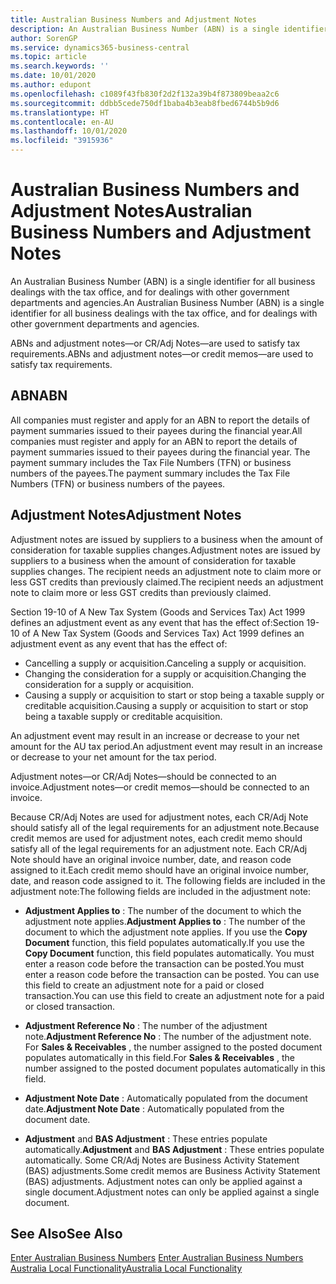 ```yaml
---
title: Australian Business Numbers and Adjustment Notes
description: An Australian Business Number (ABN) is a single identifier for all business dealings with the tax office and for dealings with other government departments and agencies.
author: SorenGP
ms.service: dynamics365-business-central
ms.topic: article
ms.search.keywords: ''
ms.date: 10/01/2020
ms.author: edupont
ms.openlocfilehash: c1089f43fb830f2d2f132a39b4f873809beaa2c6
ms.sourcegitcommit: ddbb5cede750df1baba4b3eab8fbed6744b5b9d6
ms.translationtype: HT
ms.contentlocale: en-AU
ms.lasthandoff: 10/01/2020
ms.locfileid: "3915936"
---
```

# <a name="australian-business-numbers-and-adjustment-notes"></a><span data-ttu-id="5f366-103">Australian Business Numbers and Adjustment Notes</span><span class="sxs-lookup"><span data-stu-id="5f366-103">Australian Business Numbers and Adjustment Notes</span></span>
<span data-ttu-id="5f366-104">An Australian Business Number (ABN) is a single identifier for all business dealings with the tax office, and for dealings with other government departments and agencies.</span><span class="sxs-lookup"><span data-stu-id="5f366-104">An Australian Business Number (ABN) is a single identifier for all business dealings with the tax office, and for dealings with other government departments and agencies.</span></span>  

 <span data-ttu-id="5f366-105">ABNs and adjustment notes—or CR/Adj Notes—are used to satisfy tax requirements.</span><span class="sxs-lookup"><span data-stu-id="5f366-105">ABNs and adjustment notes—or credit memos—are used to satisfy tax requirements.</span></span>  

## <a name="abn"></a><span data-ttu-id="5f366-106">ABN</span><span class="sxs-lookup"><span data-stu-id="5f366-106">ABN</span></span>  
 <span data-ttu-id="5f366-107">All companies must register and apply for an ABN to report the details of payment summaries issued to their payees during the financial year.</span><span class="sxs-lookup"><span data-stu-id="5f366-107">All companies must register and apply for an ABN to report the details of payment summaries issued to their payees during the financial year.</span></span> <span data-ttu-id="5f366-108">The payment summary includes the Tax File Numbers (TFN) or business numbers of the payees.</span><span class="sxs-lookup"><span data-stu-id="5f366-108">The payment summary includes the Tax File Numbers (TFN) or business numbers of the payees.</span></span>  

## <a name="adjustment-notes"></a><span data-ttu-id="5f366-109">Adjustment Notes</span><span class="sxs-lookup"><span data-stu-id="5f366-109">Adjustment Notes</span></span>  
 <span data-ttu-id="5f366-110">Adjustment notes are issued by suppliers to a business when the amount of consideration for taxable supplies changes.</span><span class="sxs-lookup"><span data-stu-id="5f366-110">Adjustment notes are issued by suppliers to a business when the amount of consideration for taxable supplies changes.</span></span> <span data-ttu-id="5f366-111">The recipient needs an adjustment note to claim more or less GST credits than previously claimed.</span><span class="sxs-lookup"><span data-stu-id="5f366-111">The recipient needs an adjustment note to claim more or less GST credits than previously claimed.</span></span>  

 <span data-ttu-id="5f366-112">Section 19-10 of A New Tax System (Goods and Services Tax) Act 1999 defines an adjustment event as any event that has the effect of:</span><span class="sxs-lookup"><span data-stu-id="5f366-112">Section 19-10 of A New Tax System (Goods and Services Tax) Act 1999 defines an adjustment event as any event that has the effect of:</span></span>  

-   <span data-ttu-id="5f366-113">Cancelling a supply or acquisition.</span><span class="sxs-lookup"><span data-stu-id="5f366-113">Canceling a supply or acquisition.</span></span>  
-   <span data-ttu-id="5f366-114">Changing the consideration for a supply or acquisition.</span><span class="sxs-lookup"><span data-stu-id="5f366-114">Changing the consideration for a supply or acquisition.</span></span>  
-   <span data-ttu-id="5f366-115">Causing a supply or acquisition to start or stop being a taxable supply or creditable acquisition.</span><span class="sxs-lookup"><span data-stu-id="5f366-115">Causing a supply or acquisition to start or stop being a taxable supply or creditable acquisition.</span></span>  

<span data-ttu-id="5f366-116">An adjustment event may result in an increase or decrease to your net amount for the AU tax period.</span><span class="sxs-lookup"><span data-stu-id="5f366-116">An adjustment event may result in an increase or decrease to your net amount for the tax period.</span></span>  

<span data-ttu-id="5f366-117">Adjustment notes—or CR/Adj Notes—should be connected to an invoice.</span><span class="sxs-lookup"><span data-stu-id="5f366-117">Adjustment notes—or credit memos—should be connected to an invoice.</span></span>  

<span data-ttu-id="5f366-118">Because CR/Adj Notes are used for adjustment notes, each CR/Adj Note should satisfy all of the legal requirements for an adjustment note.</span><span class="sxs-lookup"><span data-stu-id="5f366-118">Because credit memos are used for adjustment notes, each credit memo should satisfy all of the legal requirements for an adjustment note.</span></span> <span data-ttu-id="5f366-119">Each CR/Adj Note should have an original invoice number, date, and reason code assigned to it.</span><span class="sxs-lookup"><span data-stu-id="5f366-119">Each credit memo should have an original invoice number, date, and reason code assigned to it.</span></span> <span data-ttu-id="5f366-120">The following fields are included in the adjustment note:</span><span class="sxs-lookup"><span data-stu-id="5f366-120">The following fields are included in the adjustment note:</span></span>  

- <span data-ttu-id="5f366-121">**Adjustment Applies to** : The number of the document to which the adjustment note applies.</span><span class="sxs-lookup"><span data-stu-id="5f366-121">**Adjustment Applies to** : The number of the document to which the adjustment note applies.</span></span> <span data-ttu-id="5f366-122">If you use the **Copy Document** function, this field populates automatically.</span><span class="sxs-lookup"><span data-stu-id="5f366-122">If you use the **Copy Document** function, this field populates automatically.</span></span> <span data-ttu-id="5f366-123">You must enter a reason code before the transaction can be posted.</span><span class="sxs-lookup"><span data-stu-id="5f366-123">You must enter a reason code before the transaction can be posted.</span></span> <span data-ttu-id="5f366-124">You can use this field to create an adjustment note for a paid or closed transaction.</span><span class="sxs-lookup"><span data-stu-id="5f366-124">You can use this field to create an adjustment note for a paid or closed transaction.</span></span>  

- <span data-ttu-id="5f366-125">**Adjustment Reference No** : The number of the adjustment note.</span><span class="sxs-lookup"><span data-stu-id="5f366-125">**Adjustment Reference No** : The number of the adjustment note.</span></span> <span data-ttu-id="5f366-126">For **Sales & Receivables** , the number assigned to the posted document populates automatically in this field.</span><span class="sxs-lookup"><span data-stu-id="5f366-126">For **Sales & Receivables** , the number assigned to the posted document populates automatically in this field.</span></span>  

- <span data-ttu-id="5f366-127">**Adjustment Note Date** : Automatically populated from the document date.</span><span class="sxs-lookup"><span data-stu-id="5f366-127">**Adjustment Note Date** : Automatically populated from the document date.</span></span>  

- <span data-ttu-id="5f366-128">**Adjustment** and **BAS Adjustment** : These entries populate automatically.</span><span class="sxs-lookup"><span data-stu-id="5f366-128">**Adjustment** and **BAS Adjustment** : These entries populate automatically.</span></span> <span data-ttu-id="5f366-129">Some CR/Adj Notes are Business Activity Statement (BAS) adjustments.</span><span class="sxs-lookup"><span data-stu-id="5f366-129">Some credit memos are Business Activity Statement (BAS) adjustments.</span></span> <span data-ttu-id="5f366-130">Adjustment notes can only be applied against a single document.</span><span class="sxs-lookup"><span data-stu-id="5f366-130">Adjustment notes can only be applied against a single document.</span></span>  

## <a name="see-also"></a><span data-ttu-id="5f366-131">See Also</span><span class="sxs-lookup"><span data-stu-id="5f366-131">See Also</span></span>  
 <span data-ttu-id="5f366-132">[Enter Australian Business Numbers](how-to-enter-australian-business-numbers.md) </span><span class="sxs-lookup"><span data-stu-id="5f366-132">[Enter Australian Business Numbers](how-to-enter-australian-business-numbers.md) </span></span>  
 [<span data-ttu-id="5f366-133">Australia Local Functionality</span><span class="sxs-lookup"><span data-stu-id="5f366-133">Australia Local Functionality</span></span>](australia-local-functionality.md)
